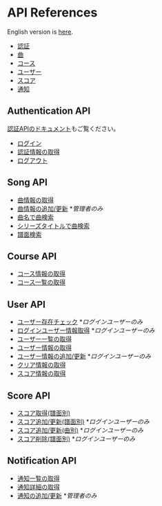 # API References

English version is [here](./README.md).

- [認証](#authentication-api)
- [曲](#song-api)
- [コース](#course-api)
- [ユーザー](#user-api)
- [スコア](#score-api)
- [通知](#notification-api)

## Authentication API

[認証APIのドキュメント](./authentication-ja.md)もご覧ください。

- [ログイン](./authentication-ja.md#login)
- [認証情報の取得](./authentication-ja.md#get-credentials)
- [ログアウト](./authentication-ja.md#logout)

## Song API

- [曲情報の取得](../../api/songs__id/README-ja.md)
- [曲情報の追加/更新](../../api/admin__songs--post/README-ja.md) **管理者のみ*
- [曲名で曲検索](../../api/songs__name__id/README-ja.md)
- [シリーズタイトルで曲検索](../../api/songs__series__id/README-ja.md)
- [譜面検索](../../api/charts__style__level/README-ja.md)

## Course API

- [コース情報の取得](../../api/getCourseInfo/README-ja.md)
- [コース一覧の取得](../../api/getCourseList/README-ja.md)

## User API

- [ユーザー存在チェック](../../api/users__exists__id/README-ja.md) **ログインユーザーのみ*
- [ログインユーザー情報取得](../../api/user--get/README-ja.md) **ログインユーザーのみ*
- [ユーザー一覧の取得](../../api/users/README-ja.md)
- [ユーザー情報の取得](../../api/users__id/README-ja.md)
- [ユーザー情報の追加/更新](../../api/user--post/README-ja.md) **ログインユーザーのみ*
- [クリア情報の取得](../../api/users__id__clear/README-ja.md)
- [スコア情報の取得](../../api/getScoreStatus/README-ja.md)

## Score API

- [スコア取得(譜面別)](../../api/scores__id__style__difficulty--get/README-ja.md)
- [スコア追加/更新(譜面別)](../../api/scores__id__style__difficulty--post/README-ja.md) **ログインユーザーのみ*
- [スコア追加/更新(曲別)](../../api/scores__id--post/README-ja.md) **ログインユーザーのみ*
- [スコア削除(譜面別)](../../api/scores__id__style__difficulty--delete/README-ja.md) **ログインユーザーのみ*

## Notification API

- [通知一覧の取得](../../api/notification/README-ja.md)
- [通知詳細の取得](../../api/notification__id/README-ja.md)
- [通知の追加/更新](../../api/admin__notification--post/README-ja.md) **管理者のみ*

